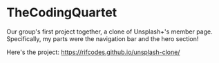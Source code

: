 # TheCodingQuartet
Our group's first project together, a clone of Unsplash+'s member page.
Specifically, my parts were the navigation bar and the hero section!

Here's the project: https://rifcodes.github.io/unsplash-clone/
